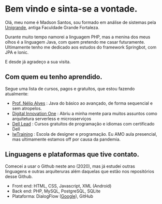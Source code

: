 # Bem vindo e sinta-se a vontade. 

Olá, meu nome é Madson Santos, sou formado em análise de sistemas pela [Unigrande](http://unigrande.edu.br/ "Unigrande"), antiga Faculdade Grande Fortaleza.

Durante muito tempo namorei a linguagem PHP, mas a menina dos meus olhos é a linguagem Java, com quem pretendo me casar futuramente. Ultimamente tenho me dedicado aos estudos do framework Springbot, com JPA e Ionic.

E desde já agradeço a sua visita.

## Com quem eu tenho aprendido.
Segue uma lista de cursos, pagos e gratuítos, que estou fazendo atualmente:

- [Prof. Nélio Alves](https://www.udemy.com/user/nelio-alves/ "Prof. Nélio Alves") :
Java do básico ao avançado, de forma sequencial e sem atropelos.
- [Digital Innovation One](https://digitalinnovation.one/bootcamps/backend-developer-carrefour "Digital Innovation One") :
Abriu a minha mente para muitos assuntos como arquitetura serverless e microsserviços
- [Dell Lead](http://leadfortaleza.com.br/dal/nossos-cursos/ "Dell Lead") :
Cursos gratuítos de programação e idiomas com certificado Dell
- [IwTraining](https://www.iwtraining.com.br/ "IwTraining") :
Escola de designer e programação. Eu AMO aula presencial, mas ultimamente estamos off por causa da pandemia.

## Linguagens e plataformas que tive contato.
Comecei a usar o Github neste ano (2020), mas já estudei outras linguagens e outras arquiteruras além daquelas que estão nos repositórios desse Github.

- Front end: HTML, CSS, Javascript, XML (Android)
- Back end: PHP, MySQL, PostgreSQL, SQLite
- Plataforma: DialogFlow ([Google](https://dialogflow.cloud.google.com/ "Google")), GitHub

<!--
**MadsonSantosCe/MadsonSantosCe** is a ✨ _special_ ✨ repository because its `README.md` (this file) appears on your GitHub profile.

Here are some ideas to get you started:

- 🔭 I’m currently working on ...
- 🌱 I’m currently learning ...
- 👯 I’m looking to collaborate on ...
- 🤔 I’m looking for help with ...
- 💬 Ask me about ...
- 📫 How to reach me: ...
- 😄 Pronouns: ...
- ⚡ Fun fact: ...
-->

